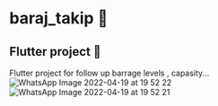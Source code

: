 # baraj_takip 💖




## Flutter project 💖

Flutter project for follow up barrage levels , capasity...![WhatsApp Image 2022-04-19 at 19 52 22](https://user-images.githubusercontent.com/63900364/164059624-f653a812-fc1c-42fc-ab3e-ee822b311fa7.jpeg)
![WhatsApp Image 2022-04-19 at 19 52 21](https://user-images.githubusercontent.com/63900364/164059639-9dbbb808-7420-4890-8b45-abc293ab3137.jpeg)
